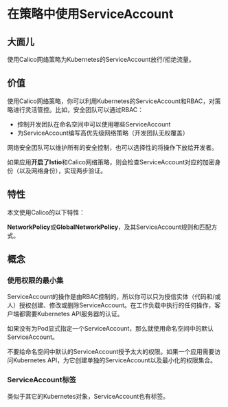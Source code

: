 # 在策略中使用ServiceAccount

## 大面儿

使用Calico网络策略为Kubernetes的ServiceAccount放行/拒绝流量。

## 价值

使用Calico网络策略，你可以利用Kubernetes的ServiceAccount和RBAC，对策略进行灵活管控。比如，安全团队可以通过RBAC：

- 控制开发团队在命名空间中可以使用哪些ServiceAccount
- 为ServiceAccount编写高优先级网络策略（开发团队无权覆盖）

网络安全团队可以维护所有的安全控制，也可以选择性的将操作下放给开发者。

如果应用**开启了Istio**和Calico网络策略，则会检查ServiceAccount对应的加密身份（以及网络身份），实现两步验证。

## 特性

本文使用Calico的以下特性：

**NetworkPolicy**或**GlobalNetworkPolicy**，及其ServiceAccount规则和匹配方式。

## 概念

### 使用权限的最小集

ServiceAccount的操作是由RBAC控制的，所以你可以只为授信实体（代码和/或人）授权创建、修改或删除ServiceAccount。在工作负载中执行的任何操作，客户端都需要Kubernetes API服务器的认证。

如果没有为Pod显式指定一个ServiceAccount，那么就使用命名空间中的默认ServiceAccount。

不要给命名空间中默认的ServiceAccount授予太大的权限。如果一个应用需要访问Kubernetes API，为它创建单独的ServiceAccount以及最小化的权限集合。

### ServiceAccount标签

类似于其它的Kubernetes对象，ServiceAccount也有标签。